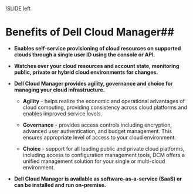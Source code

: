 !SLIDE left
# Benefits of Dell Cloud Manager##
<p></p>

* **Enables self-service provisioning of cloud resources on supported clouds through a single user ID using the console or API.**

* **Watches over your cloud resources and account state, monitoring public, private or hybrid cloud environments for changes.**


* **Dell Cloud Manager provides **agility**, **governance** and **choice** for managing your cloud infrastructure.**

  * **Agility** -  helps realize the economic and operational advantages of cloud computing, providing consistency across cloud platforms and enables improved service levels.

  * **Governance** - provides access controls including encryption, advanced user authentication, and budget management. This ensures appropriate level of access to your cloud environment.

  * **Choice** - support for all leading public and private cloud platforms, including access to configuration management tools, DCM offers a unified management solution for your single or multi-cloud environment.

* **Dell Cloud Manager is available as software-as-a-service (SaaS) or can be installed and run on-premise.**
